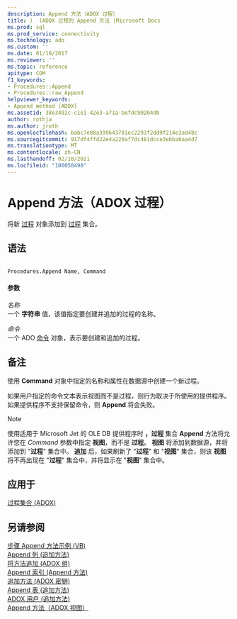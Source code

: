 ```yaml
---
description: Append 方法（ADOX 过程）
title: )  (ADOX 过程的 Append 方法 |Microsoft Docs
ms.prod: sql
ms.prod_service: connectivity
ms.technology: ado
ms.custom: ''
ms.date: 01/19/2017
ms.reviewer: ''
ms.topic: reference
apitype: COM
f1_keywords:
- Procedures::Append
- Procedures::raw_Append
helpviewer_keywords:
- Append method [ADOX]
ms.assetid: 38e3492c-c1e1-42e3-a71a-befdc90204db
author: rothja
ms.author: jroth
ms.openlocfilehash: babc7e08a399643781ec2293f2dd9f214e3ad48c
ms.sourcegitcommit: 917df4ffd22e4a229af7dc481dcce3ebba0aa4d7
ms.translationtype: MT
ms.contentlocale: zh-CN
ms.lasthandoff: 02/10/2021
ms.locfileid: "100050498"
---
```

# <a name="append-method-adox-procedures"></a>Append 方法（ADOX 过程）
将新 [过程](./procedure-object-adox.md) 对象添加到 [过程](./procedures-collection-adox.md) 集合。  
  
## <a name="syntax"></a>语法  
  
```  
  
Procedures.Append Name, Command  
```  
  
#### <a name="parameters"></a>参数  
 *名称*  
 一个 **字符串** 值，该值指定要创建并追加的过程的名称。  
  
 *命令*  
 一个 ADO [命令](../ado-api/command-object-ado.md) 对象，表示要创建和追加的过程。  
  
## <a name="remarks"></a>备注  
 使用 **Command** 对象中指定的名称和属性在数据源中创建一个新过程。  
  
 如果用户指定的命令文本表示视图而不是过程，则行为取决于所使用的提供程序。 如果提供程序不支持保留命令，则 **Append** 将会失败。  
  
> [!NOTE]
>  使用适用于 Microsoft Jet 的 OLE DB 提供程序时 **，过程** 集合 **Append** 方法将允许您在 *Command* 参数中指定 **视图**，而不是 **过程**。 **视图** 将添加到数据源，并将添加到 "**过程**" 集合中。 **追加** 后，如果刷新了 "**过程**" 和 "**视图**" 集合，则该 **视图** 将不再出现在 "**过程**" 集合中，并将显示在 "**视图**" 集合中。  
  
## <a name="applies-to"></a>应用于  
 [过程集合 (ADOX)](./procedures-collection-adox.md)  
  
## <a name="see-also"></a>另请参阅  
 [步骤 Append 方法示例 (VB) ](./procedures-append-method-example-vb.md)   
 [Append 列 (追加方法) ](./append-method-adox-columns.md)   
 [将方法追加 (ADOX 组) ](./append-method-adox-groups.md)   
 [Append 索引 (Append 方法) ](./append-method-adox-indexes.md)   
 [追加方法 (ADOX 密钥) ](./append-method-adox-keys.md)   
 [Append 表 (追加方法) ](./append-method-adox-tables.md)   
 [ADOX 用户 (追加方法) ](./append-method-adox-users.md)   
 [Append 方法（ADOX 视图）](./append-method-adox-views.md)
